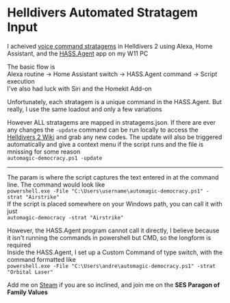 # Helldivers Automated Stratagem Input  

I acheived [voice command stratagems](https://www.youtube.com/watch?v=x0HwI6L7jYI) in Helldivers 2 using Alexa, Home Assistant, and the [HASS.Agent](https://github.com/LAB02-Research/HASS.Agent) app on my W11 PC   

The basic flow is  
Alexa routine -> Home Assistant switch -> HASS.Agent command -> Script execution  
I've also had luck with Siri and the Homekit Add-on  

Unfortunately, each stratagem is a unique command in the HASS.Agent. But really, I use the same loadout and only a few variations  

However ALL stratagems are mapped in stratagems.json. If there are ever any changes the `-update` command can be run locally to access the [Helldivers 2 Wiki](https://helldivers.fandom.com/wiki/Stratagem_Codes_(Helldivers_2)) and grab any new codes. The update will also be triggered automatically and give a context menu if the script runs and the file is mnissing for some reason  
`automagic-democracy.ps1 -update`

__________________________________________________  


The param is where the script captures the text entered in at the command line. The command would look like  
    `powershell.exe -File "C:\Users\username\automagic-democracy.ps1" -strat "Airstrike"`  
If the script is placed somewhere on your Windows path, you can call it with just  
    `automagic-democracy -strat "Airstrike"`  

However, the HASS.Agent program cannot call it directly, I believe because it isn't running the commands in powershell but CMD,  so the longform is required  
Inside the HASS.Agent, I set up a Custom Command of type switch, with the command formatted like  
    `powershell.exe -File "C:\Users\andre\automagic-democracy.ps1" -strat "Orbital Laser"`



Add me on [Steam](https://steamcommunity.com/id/BroManDudeGuyPhD/) if you are so inclined, and join me on the **SES Paragon of Family Values**
